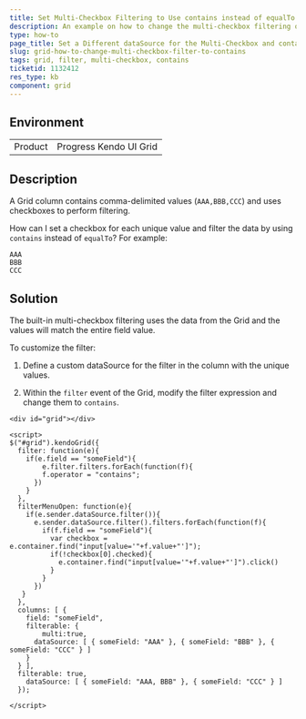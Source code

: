 ```yaml
---
title: Set Multi-Checkbox Filtering to Use contains instead of equalTo
description: An example on how to change the multi-checkbox filtering of the Kendo UI Grid to use contains instead of equalTo.
type: how-to
page_title: Set a Different dataSource for the Multi-Checkbox and contains Filter | Kendo UI Grid
slug: grid-how-to-change-multi-checkbox-filter-to-contains
tags: grid, filter, multi-checkbox, contains
ticketid: 1132412
res_type: kb
component: grid
---
```


## Environment

<table>
 <tr>
  <td>Product</td>
  <td>Progress Kendo UI Grid</td>
 </tr>
</table>

## Description

A Grid column contains comma-delimited values (`AAA,BBB,CCC`) and uses checkboxes to perform filtering.

How can I set a checkbox for each unique value and filter the data by using `contains` instead of `equalTo`? For example:

```
AAA
BBB
CCC
```

## Solution

The built-in multi-checkbox filtering uses the data from the Grid and the values will match the entire field value.

To customize the filter:

1. Define a custom dataSource for the filter in the column with the unique values.

1. Within the `filter` event of the Grid, modify the filter expression and change them to `contains`.


```dojo
<div id="grid"></div>

<script>
$("#grid").kendoGrid({
  filter: function(e){
    if(e.field == "someField"){
    	e.filter.filters.forEach(function(f){
        f.operator = "contains";
      })
    }
  },
  filterMenuOpen: function(e){
    if(e.sender.dataSource.filter()){
      e.sender.dataSource.filter().filters.forEach(function(f){
        if(f.field == "someField"){
          var checkbox = e.container.find("input[value='"+f.value+"']");
          if(!checkbox[0].checked){
          	e.container.find("input[value='"+f.value+"']").click()  
          }          
        }
      })
   }
  },
  columns: [ {
    field: "someField",
    filterable: {
        multi:true,
      dataSource: [ { someField: "AAA" }, { someField: "BBB" }, { someField: "CCC" } ]
    }
  } ],
  filterable: true,
    dataSource: [ { someField: "AAA, BBB" }, { someField: "CCC" } ]
  });

</script>
```

